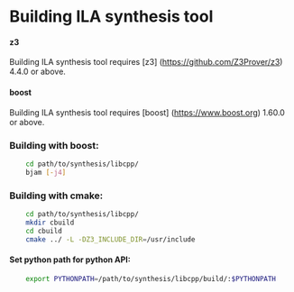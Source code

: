 # Building ILA synthesis tool

#### z3 
Building ILA synthesis tool requires [z3] (https://github.com/Z3Prover/z3) 4.4.0 or above.

#### boost
Building ILA synthesis tool requires [boost] (https://www.boost.org) 1.60.0 or above.

### Building with boost:

```bash
	cd path/to/synthesis/libcpp/
	bjam [-j4]
```

### Building with cmake:

```bash
	cd path/to/synthesis/libcpp/
	mkdir cbuild
	cd cbuild
	cmake ../ -L -DZ3_INCLUDE_DIR=/usr/include
```

#### Set python path for python API:

```bash
	export PYTHONPATH=/path/to/synthesis/libcpp/build/:$PYTHONPATH
```
